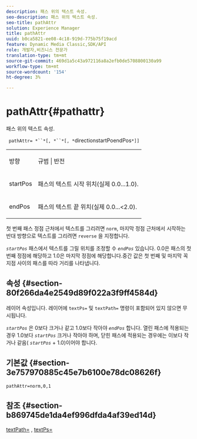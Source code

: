 ```yaml
---
description: 패스 위의 텍스트 속성.
seo-description: 패스 위의 텍스트 속성.
seo-title: pathAttr
solution: Experience Manager
title: pathAttr
uuid: b0ca5821-ee08-4c18-919d-775b75f19acd
feature: Dynamic Media Classic,SDK/API
role: 개발자,비즈니스 전문가
translation-type: tm+mt
source-git-commit: 469d1a5c43a972116a8a2efb0de5708800130a99
workflow-type: tm+mt
source-wordcount: '154'
ht-degree: 3%

---
```



# pathAttr{#pathattr}

패스 위의 텍스트 속성.

` pathAttr= *``*[, *``*[, *`directionstartPoendPos`*]]`

<table id="simpletable_EC76095316AF4F07B1DDCC0D72B814CF"> 
 <tr class="strow"> 
  <td class="stentry"> <p> <span class="varname"> 방향 </span> </p> </td> 
  <td class="stentry"> <p> <span class="codeph"> 규범  </span> |  <span class="codeph"> 반전  </span> </p> </td> 
 </tr> 
 <tr class="strow"> 
  <td class="stentry"> <p> <span class="varname"> startPos  </span> </p> </td> 
  <td class="stentry"> <p>패스의 텍스트 시작 위치(실제 0.0...1.0). </p> </td> 
 </tr> 
 <tr class="strow"> 
  <td class="stentry"> <p> <span class="varname"> endPos  </span> </p> </td> 
  <td class="stentry"> <p>패스의 텍스트 끝 위치(실제 0.0...&lt;2.0). </p> </td> 
 </tr> 
</table>

첫 번째 패스 정점 근처에서 텍스트를 그리려면 `norm`, 마지막 정점 근처에서 시작하는 반대 방향으로 텍스트를 그리려면 `reverse` 을 지정합니다.

*`startPos`* 패스에서 텍스트를 그릴 위치를 조정할 수  *`endPos`* 있습니다. 0.0은 패스의 첫 번째 정점에 해당하고 1.0은 마지막 정점에 해당합니다.중간 값은 첫 번째 및 마지막 꼭지점 사이의 패스를 따라 거리를 나타냅니다.

## 속성 {#section-80f266da4e2549d89f022a3f9ff4584d}

레이어 속성입니다. 레이어에 `textPs=` 및 `textPath=` 명령이 포함되어 있지 않으면 무시됩니다.

*`startPos`* 은 0보다 크거나 같고 1.0보다 작아야  *`endPos`* 합니다. 열린 패스에 적용되는 경우 1.0보다  *`startPos`* 크거나 작아야 하며, 닫힌 패스에 적용되는 경우에는 이보다 작거나 같음(  *`startPos`* + 1.0)이어야 합니다.

## 기본값 {#section-3e757970885c45e7b6100e78dc08626f}

`pathAttr=norm,0,1`

## 참조 {#section-b869745de1da4ef996dfda4af39ed14d}

[textPath=](../../../../../is-api/http-ref/image-serving-api-ref/c-http-protocol-reference/c-command-reference/r-textpath.md#reference-b09cc0902dff4725bdb54d5da4076ccd) ,  [textPs=](../../../../../is-api/http-ref/image-serving-api-ref/c-http-protocol-reference/c-command-reference/r-textps.md#reference-4209a2a6169f44278da2647cfb0cd767)
